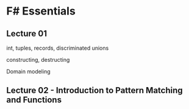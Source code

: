 # F# Essentials

## Lecture 01

int, tuples, records, discriminated unions

constructing, destructing

Domain modeling

## Lecture 02 - Introduction to Pattern Matching and Functions
